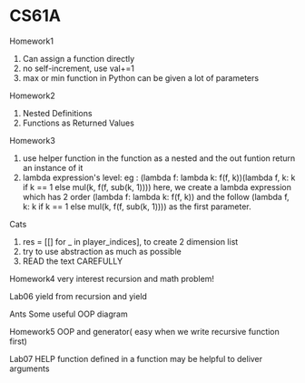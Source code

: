 # CS61A
Homework1
1. Can assign a function directly
2. no self-increment, use val+=1
3. max or min function in Python can be given a lot of parameters

Homework2
1. Nested Definitions
2.  Functions as Returned Values

Homework3
1. use helper function in the function as a nested and the out funtion return an instance of it
2. lambda expression's level:
   eg : (lambda f: lambda k: f(f, k))(lambda f, k: k if k == 1 else mul(k, f(f, sub(k, 1))))
   here, we create a lambda expression which has 2 order (lambda f: lambda k: f(f, k))
   and the follow (lambda f, k: k if k == 1 else mul(k, f(f, sub(k, 1)))) as the first parameter.
   
   
Cats
1. res = [[] for _ in player_indices], to create 2 dimension list
2. try to use abstraction as much as possible
3. READ the text CAREFULLY


Homework4
very interest recursion
and math problem!

Lab06
yield from recursion and yield

Ants
Some useful OOP diagram

Homework5
OOP and generator( easy when we write recursive function first)

Lab07
HELP function defined in a function may be helpful to deliver arguments
